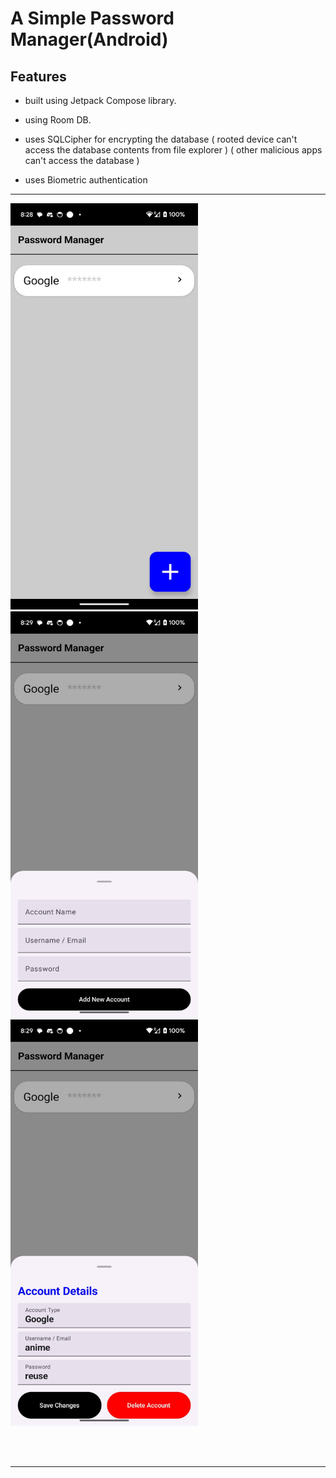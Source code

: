 # A Simple Password Manager(Android)

## Features

* built using Jetpack Compose library.

* using Room DB.

* uses SQLCipher for encrypting the database 
( rooted device can't access the database contents from file explorer )
( other malicious apps can't access the database )

* uses Biometric authentication


<hr>

<img src = "https://raw.githubusercontent.com/anikkcah/ImageblobsforReadme/master/home_screen.jpg" width="300" height="650">

<img src = "https://raw.githubusercontent.com/anikkcah/ImageblobsforReadme/master/home_screen_add_new.jpg" width="300" height="650">

<img src = "https://raw.githubusercontent.com/anikkcah/ImageblobsforReadme/master/home_screen_pass_show.jpg" width="300" height="650">

</br></br>

<hr>
